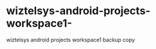 wiztelsys-android-projects-workspace1-
======================================

wiztelsys android projects workspace1 backup copy 
